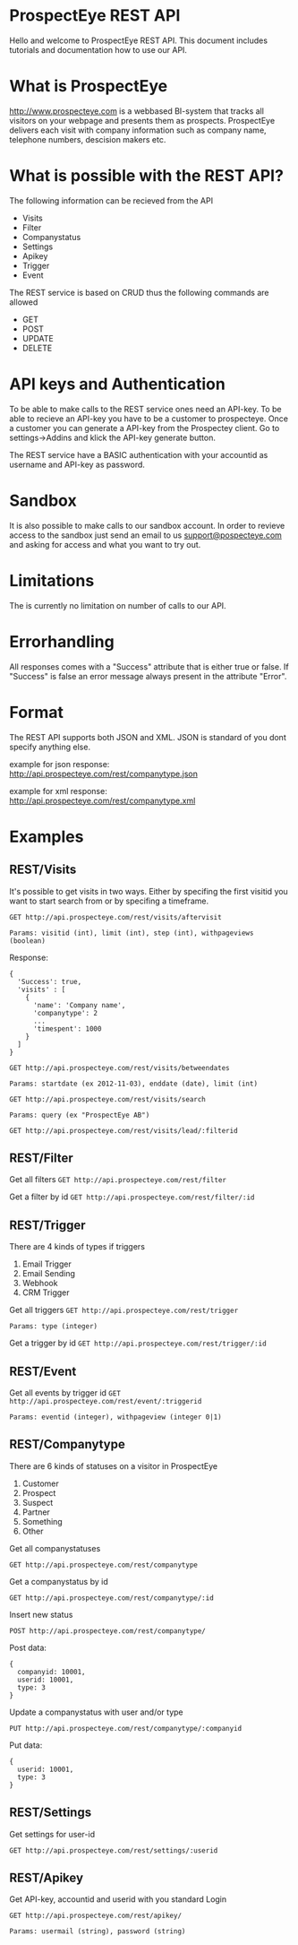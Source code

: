 ProspectEye REST API
====================

Hello and welcome to ProspectEye REST API. This document includes tutorials and documentation how to use our API.

What is ProspectEye
====================

http://www.prospecteye.com is a webbased BI-system that tracks all visitors on your webpage and presents them as prospects.
ProspectEye delivers each visit with company information such as company name, telephone numbers, descision makers etc.

What is possible with the REST API?
====================

The following information can be recieved from the API

- Visits
- Filter
- Companystatus
- Settings
- Apikey
- Trigger
- Event

The REST service is based on CRUD thus the following commands are allowed

- GET
- POST
- UPDATE
- DELETE

API keys and Authentication
====================
To be able to make calls to the REST service ones need an API-key. To be able to recieve an API-key you have to be a customer to prospecteye.
Once a customer you can generate a API-key from the Prospectey client. Go to settings->Addins and klick the API-key generate button.

The REST service have a BASIC authentication with your accountid as username and API-key as password.

Sandbox
====================
It is also possible to make calls to our sandbox account. In order to revieve access to the sandbox just send an email
to us support@pospecteye.com and asking for access and what you want to try out.

Limitations
====================
The is currently no limitation on number of calls to our API.

Errorhandling
====================
All responses comes with a "Success" attribute that is either true or false. If "Success" is false an error message
always present in the attribute "Error".

Format
====================
The REST API supports both JSON and XML. JSON is standard of you dont specify anything else.

example for json response:
http://api.prospecteye.com/rest/companytype.json

example for xml response:
http://api.prospecteye.com/rest/companytype.xml

Examples
====================

REST/Visits
--------------------
It's possible to get visits in two ways. Either by specifing the first visitid you want to start search from or by specifing
a timeframe.

`GET http://api.prospecteye.com/rest/visits/aftervisit`

`Params: visitid (int), limit (int), step (int), withpageviews (boolean)`

Response:

```
{
  'Success': true,
  'visits' : [
    {
      'name': 'Company name',
      'companytype': 2
      ...
      'timespent': 1000
    } 
  ]
}
```


`GET http://api.prospecteye.com/rest/visits/betweendates`

`Params: startdate (ex 2012-11-03), enddate (date), limit (int)`


`GET http://api.prospecteye.com/rest/visits/search`

`Params: query (ex "ProspectEye AB")`

`GET http://api.prospecteye.com/rest/visits/lead/:filterid`

REST/Filter
--------------------

Get all filters
`GET http://api.prospecteye.com/rest/filter`

Get a filter by id
`GET http://api.prospecteye.com/rest/filter/:id`

REST/Trigger
--------------------

There are 4 kinds of types if triggers

1. Email Trigger
2. Email Sending
3. Webhook
4. CRM Trigger

Get all triggers
`GET http://api.prospecteye.com/rest/trigger`

`Params: type (integer)`

Get a trigger by id
`GET http://api.prospecteye.com/rest/trigger/:id`

REST/Event
--------------------

Get all events by trigger id
`GET http://api.prospecteye.com/rest/event/:triggerid`

`Params: eventid (integer), withpageview (integer 0|1)`

REST/Companytype
--------------------

There are 6 kinds of statuses on a visitor in ProspectEye

1. Customer
2. Prospect
3. Suspect
4. Partner
5. Something
6. Other

Get all companystatuses

`GET http://api.prospecteye.com/rest/companytype`

Get a companystatus by id

`GET http://api.prospecteye.com/rest/companytype/:id`

Insert new status

`POST http://api.prospecteye.com/rest/companytype/`

Post data:
```
{
  companyid: 10001,
  userid: 10001,
  type: 3
}
```

Update a companystatus with user and/or type

`PUT http://api.prospecteye.com/rest/companytype/:companyid`

Put data:
```
{
  userid: 10001,
  type: 3
}
```

REST/Settings
--------------------

Get settings for user-id

`GET http://api.prospecteye.com/rest/settings/:userid`


REST/Apikey
--------------------

Get API-key, accountid and userid with you standard Login

`GET http://api.prospecteye.com/rest/apikey/`

`Params: usermail (string), password (string)`